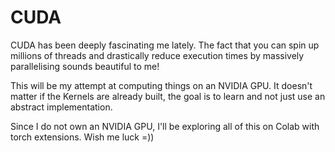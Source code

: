 # CUDA

CUDA has been deeply fascinating me lately. 
The fact that you can spin up millions of threads and drastically reduce execution times by massively parallelising sounds beautiful to me!

This will be my attempt at computing things on an NVIDIA GPU. It doesn't matter if the Kernels are already built, the goal is to learn and not just use
an abstract implementation.

Since I do not own an NVIDIA GPU, I'll be exploring all of this on Colab with torch extensions.
Wish me luck =))
